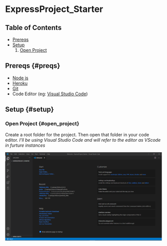 # ExpressProject_Starter

## Table of Contents
- [Prereqs](#preqs)
- [Setup](#setup)
  1. [Open Project](#open_project)

## Prereqs {#preqs}
- [Node js](https://nodejs.org/en/)
- [Heroku](https://devcenter.heroku.com/articles/heroku-cli)
- [Git](https://git-scm.com/downloads)
- Code Editor (eg: [Visual Studio Code](https://code.visualstudio.com/))

## Setup  {#setup}

### Open Project {#open_project}
Create a root folder for the project. Then open that folder in your code editor.
*I'll be using Visual Studio Code and will refer to the editor as VScode in furture instances*

![Open Project](/Images/Open_Project.png)
